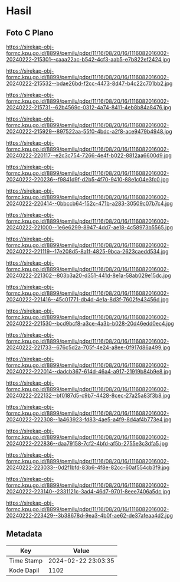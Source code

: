# Hasil

## Foto C Plano

https://sirekap-obj-formc.kpu.go.id/8899/pemilu/pdpr/11/16/08/20/16/1116082016002-20240222-215301--caaa22ac-b542-4cf3-aab5-e7b822ef2424.jpg

https://sirekap-obj-formc.kpu.go.id/8899/pemilu/pdpr/11/16/08/20/16/1116082016002-20240222-215532--bdae26bd-f2cc-4473-8d47-b4c22c701bb2.jpg

https://sirekap-obj-formc.kpu.go.id/8899/pemilu/pdpr/11/16/08/20/16/1116082016002-20240222-215731--62b4569c-0312-4a74-8411-4eb8b84a8476.jpg

https://sirekap-obj-formc.kpu.go.id/8899/pemilu/pdpr/11/16/08/20/16/1116082016002-20240222-215929--897522aa-55f0-4bdc-a2f8-ace9479b4948.jpg

https://sirekap-obj-formc.kpu.go.id/8899/pemilu/pdpr/11/16/08/20/16/1116082016002-20240222-220117--e2c3c754-7266-4e4f-b022-8812aa6600d9.jpg

https://sirekap-obj-formc.kpu.go.id/8899/pemilu/pdpr/11/16/08/20/16/1116082016002-20240222-220236--f9841d9f-d2b5-4f70-9410-88e1c04e3fc0.jpg

https://sirekap-obj-formc.kpu.go.id/8899/pemilu/pdpr/11/16/08/20/16/1116082016002-20240222-220414--0bbccb64-152c-471b-a283-30509c07b7c4.jpg

https://sirekap-obj-formc.kpu.go.id/8899/pemilu/pdpr/11/16/08/20/16/1116082016002-20240222-221000--1e6e6299-8947-4dd7-ae18-4c58973b5565.jpg

https://sirekap-obj-formc.kpu.go.id/8899/pemilu/pdpr/11/16/08/20/16/1116082016002-20240222-221119--17e208d5-8a1f-4825-9bca-2623caedd534.jpg

https://sirekap-obj-formc.kpu.go.id/8899/pemilu/pdpr/11/16/08/20/16/1116082016002-20240222-221302--803b3a20-d351-441d-8e1a-58ab029e15dc.jpg

https://sirekap-obj-formc.kpu.go.id/8899/pemilu/pdpr/11/16/08/20/16/1116082016002-20240222-221416--45c01771-db4d-4e1a-8d3f-7602fe43456d.jpg

https://sirekap-obj-formc.kpu.go.id/8899/pemilu/pdpr/11/16/08/20/16/1116082016002-20240222-221530--bcd9bcf8-a3ce-4a3b-b028-20d46edd0ec4.jpg

https://sirekap-obj-formc.kpu.go.id/8899/pemilu/pdpr/11/16/08/20/16/1116082016002-20240222-221733--676c5d2a-705f-4e24-a8ee-0f917d86a499.jpg

https://sirekap-obj-formc.kpu.go.id/8899/pemilu/pdpr/11/16/08/20/16/1116082016002-20240222-222014--dadcb367-614d-46a4-a917-21919b84b9e8.jpg

https://sirekap-obj-formc.kpu.go.id/8899/pemilu/pdpr/11/16/08/20/16/1116082016002-20240222-222132--bf0187d5-c9b7-4428-8cec-27a25a83f3b8.jpg

https://sirekap-obj-formc.kpu.go.id/8899/pemilu/pdpr/11/16/08/20/16/1116082016002-20240222-222308--1a463923-fd83-4ae5-a4f9-8d4af4b773e4.jpg

https://sirekap-obj-formc.kpu.go.id/8899/pemilu/pdpr/11/16/08/20/16/1116082016002-20240222-222836--daa79158-7cf2-4bfd-af5b-2755e3c3dfa5.jpg

https://sirekap-obj-formc.kpu.go.id/8899/pemilu/pdpr/11/16/08/20/16/1116082016002-20240222-223033--0d2f1bfd-83b6-4f8e-82cc-60af554cb3f9.jpg

https://sirekap-obj-formc.kpu.go.id/8899/pemilu/pdpr/11/16/08/20/16/1116082016002-20240222-223140--2331121c-3ad4-46d7-9701-8eee7406a5dc.jpg

https://sirekap-obj-formc.kpu.go.id/8899/pemilu/pdpr/11/16/08/20/16/1116082016002-20240222-223429--3b38678d-9ea3-4b0f-ae62-de37afeaa4d2.jpg


## Metadata

| Key        | Value               |
| ---------- | ------------------- |
| Time Stamp | 2024-02-22 23:03:35 |
| Kode Dapil | 1102                |



